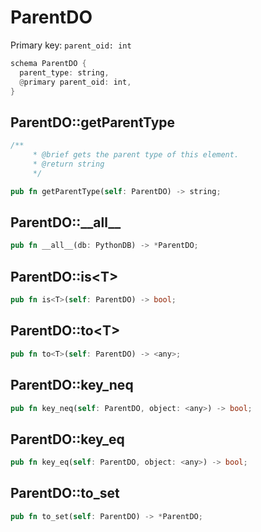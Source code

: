 # ParentDO

Primary key: `parent_oid: int`

```rust
schema ParentDO {
  parent_type: string,
  @primary parent_oid: int,
}
```
## ParentDO::getParentType

```rust
/**
     * @brief gets the parent type of this element.
     * @return string
     */
```
```rust
pub fn getParentType(self: ParentDO) -> string;
```
## ParentDO::\_\_all\_\_

```rust
pub fn __all__(db: PythonDB) -> *ParentDO;
```
## ParentDO::is\<T\>

```rust
pub fn is<T>(self: ParentDO) -> bool;
```
## ParentDO::to\<T\>

```rust
pub fn to<T>(self: ParentDO) -> <any>;
```
## ParentDO::key\_neq

```rust
pub fn key_neq(self: ParentDO, object: <any>) -> bool;
```
## ParentDO::key\_eq

```rust
pub fn key_eq(self: ParentDO, object: <any>) -> bool;
```
## ParentDO::to\_set

```rust
pub fn to_set(self: ParentDO) -> *ParentDO;
```
